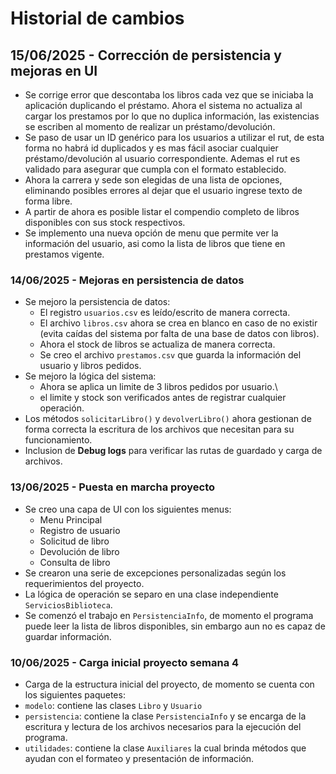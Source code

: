 # Historial de cambios

## 15/06/2025 - Corrección de persistencia y mejoras en UI
- Se corrige error que descontaba los libros cada vez que se iniciaba la aplicación duplicando el préstamo. Ahora el sistema no actualiza al cargar los prestamos por lo que no duplica información, las existencias se escriben al momento de realizar un préstamo/devolución.
- Se paso de usar un ID genérico para los usuarios a utilizar el rut, de esta forma no habrá id duplicados y es mas fácil asociar cualquier préstamo/devolución al usuario correspondiente. Ademas el rut es validado para asegurar que cumpla con el formato establecido.
- Ahora la carrera y sede son elegidas de una lista de opciones, eliminando posibles errores al dejar que el usuario ingrese texto de forma libre.
- A partir de ahora es posible listar el compendio completo de libros disponibles con sus stock respectivos.
- Se implemento una nueva opción de menu que permite ver la información del usuario, asi como la lista de libros que tiene en prestamos vigente.


### 14/06/2025 - Mejoras en persistencia de datos
- Se mejoro la persistencia de datos:
    - El registro `usuarios.csv` es leído/escrito de manera correcta.
    - El archivo  `libros.csv` ahora se crea en blanco en caso de no existir (evita caídas del sistema por falta de una base de datos con libros).
    - Ahora el stock de libros se actualiza de manera correcta.
    - Se creo el archivo `prestamos.csv` que guarda la información del usuario y libros pedidos.
- Se mejoro la lógica del sistema:
    - Ahora se aplica un limite de 3 libros pedidos por usuario.\
    - el limite y stock son verificados antes de registrar cualquier operación.
- Los métodos `solicitarLibro()` y `devolverLibro()` ahora gestionan de forma correcta la escritura de los archivos que necesitan para su funcionamiento.
- Inclusion de **Debug logs** para verificar las rutas de guardado y carga de archivos.

### 13/06/2025 - Puesta en marcha proyecto
- Se creo una capa de UI con los siguientes menus:
    - Menu Principal    
    - Registro de usuario   
    - Solicitud de libro   
    - Devolución de libro  
    - Consulta de libro   
- Se crearon una serie de excepciones personalizadas según los requerimientos del proyecto.
- La lógica de operación se separo en una clase independiente `ServiciosBiblioteca`.
- Se comenzó el trabajo en `PersistenciaInfo`, de momento el programa puede leer la lista de libros disponibles, sin embargo aun no es capaz de guardar información. 

### 10/06/2025 - Carga inicial proyecto semana 4
- Carga de la estructura inicial del proyecto, de momento se cuenta con los siguientes paquetes:
- `modelo`: contiene las clases `Libro` y `Usuario`
- `persistencia`: contiene la clase `PersistenciaInfo` y se encarga de la escritura y lectura de los archivos necesarios para la ejecución del programa.
- `utilidades`: contiene la clase `Auxiliares` la cual brinda métodos que ayudan con el formateo y presentación de información.